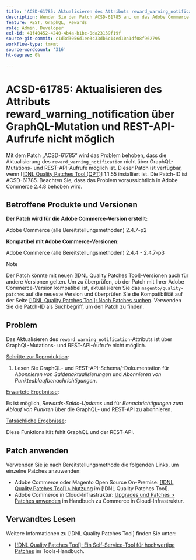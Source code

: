 ```yaml
---
title: 'ACSD-61785: Aktualisieren des Attributs reward_warning_notification über GraphQL-Mutation und REST-API-Aufrufe nicht möglich'
description: Wenden Sie den Patch ACSD-61785 an, um das Adobe Commerce-Problem zu beheben, bei dem die Aktualisierung des Attributs „reward_warning_notification“ nicht über GraphQL-Mutation und REST-API-Aufrufe möglich ist.
feature: REST, GraphQL, Rewards
role: Admin, Developer
exl-id: 41f40452-4240-4b4a-b1bc-0da23139f19f
source-git-commit: c1d3d3056d1ee3c33db6c14ed10a1df08f962795
workflow-type: tm+mt
source-wordcount: '316'
ht-degree: 0%

---
```


# ACSD-61785: Aktualisieren des Attributs reward_warning_notification über GraphQL-Mutation und REST-API-Aufrufe nicht möglich

Mit dem Patch „ACSD-61785“ wird das Problem behoben, dass die Aktualisierung des `reward_warning_notification` nicht über GraphQL-Mutations- und REST-API-Aufrufe möglich ist. Dieser Patch ist verfügbar, wenn [[!DNL Quality Patches Tool (QPT)]](/help/tools/quality-patches-tool/quality-patches-tool-to-self-serve-quality-patches.md) 1.1.55 installiert ist. Die Patch-ID ist ACSD-61785. Beachten Sie, dass das Problem voraussichtlich in Adobe Commerce 2.4.8 behoben wird.

## Betroffene Produkte und Versionen

**Der Patch wird für die Adobe Commerce-Version erstellt:**

Adobe Commerce (alle Bereitstellungsmethoden) 2.4.7-p2

**Kompatibel mit Adobe Commerce-Versionen:**

Adobe Commerce (alle Bereitstellungsmethoden) 2.4.4 - 2.4.7-p3

>[!NOTE]
>
>Der Patch könnte mit neuen [!DNL Quality Patches Tool]-Versionen auch für andere Versionen gelten. Um zu überprüfen, ob der Patch mit Ihrer Adobe Commerce-Version kompatibel ist, aktualisieren Sie das `magento/quality-patches` auf die neueste Version und überprüfen Sie die Kompatibilität auf der Seite [[!DNL Quality Patches Tool]: Nach Patches suchen](https://experienceleague.adobe.com/tools/commerce-quality-patches/index.html). Verwenden Sie die Patch-ID als Suchbegriff, um den Patch zu finden.

## Problem

Das Aktualisieren des `reward_warning_notification`-Attributs ist über GraphQL-Mutations- und REST-API-Aufrufe nicht möglich.

<u>Schritte zur Reproduktion</u>:

1. Lesen Sie GraphQL- und REST-API-Schema/-Dokumentation für *Abonnieren von Saldenaktualisierungen* und *Abonnieren von Punkteablaufbenachrichtigungen*.

<u>Erwartete Ergebnisse</u>:

Es ist möglich, *Rewards-Saldo-Updates* und für *Benachrichtigungen zum Ablauf von Punkten* über die GraphQL- und REST-API zu abonnieren.

<u>Tatsächliche Ergebnisse</u>:

Diese Funktionalität fehlt GraphQL und der REST-API.

## Patch anwenden

Verwenden Sie je nach Bereitstellungsmethode die folgenden Links, um einzelne Patches anzuwenden:

* Adobe Commerce oder Magento Open Source On-Premise: [[!DNL Quality Patches Tool] > Nutzung](/help/tools/quality-patches-tool/usage.md) im [!DNL Quality Patches Tool].
* Adobe Commerce in Cloud-Infrastruktur: [Upgrades und Patches > Patches anwenden](https://experienceleague.adobe.com/docs/commerce-cloud-service/user-guide/develop/upgrade/apply-patches.html) im Handbuch zu Commerce in Cloud-Infrastruktur.

## Verwandtes Lesen

Weitere Informationen zu [!DNL Quality Patches Tool] finden Sie unter:

* [[!DNL Quality Patches Tool]: Ein Self-Service-Tool für hochwertige Patches](/help/tools/quality-patches-tool/quality-patches-tool-to-self-serve-quality-patches.md) im Tools-Handbuch.
